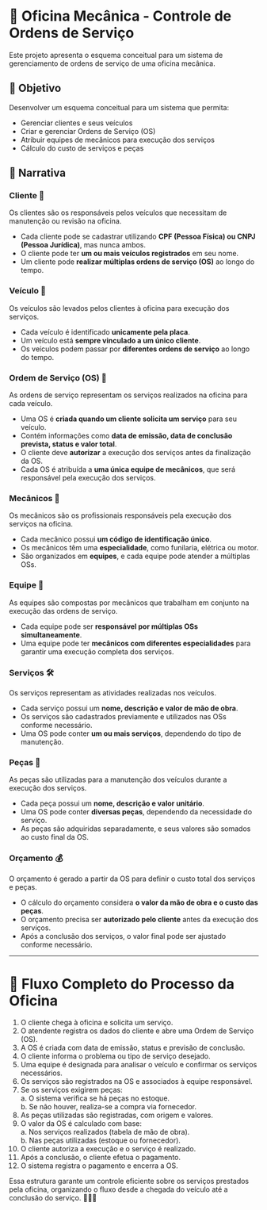 # 🚗 Oficina Mecânica - Controle de Ordens de Serviço

Este projeto apresenta o esquema conceitual para um sistema de gerenciamento de ordens de serviço de uma oficina mecânica. 

## 📌 Objetivo
Desenvolver um esquema conceitual para um sistema que permita:
- Gerenciar clientes e seus veículos
- Criar e gerenciar Ordens de Serviço (OS)
- Atribuir equipes de mecânicos para execução dos serviços
- Cálculo do custo de serviços e peças

## **📌 Narrativa**

### **Cliente 👤**  
Os clientes são os responsáveis pelos veículos que necessitam de manutenção ou revisão na oficina.  
- Cada cliente pode se cadastrar utilizando **CPF (Pessoa Física) ou CNPJ (Pessoa Jurídica)**, mas nunca ambos.  
- O cliente pode ter **um ou mais veículos registrados** em seu nome.  
- Um cliente pode **realizar múltiplas ordens de serviço (OS)** ao longo do tempo.  

### **Veículo 🚗**  
Os veículos são levados pelos clientes à oficina para execução dos serviços.  
- Cada veículo é identificado **unicamente pela placa**.  
- Um veículo está **sempre vinculado a um único cliente**.  
- Os veículos podem passar por **diferentes ordens de serviço** ao longo do tempo.  

### **Ordem de Serviço (OS) 📝**  
As ordens de serviço representam os serviços realizados na oficina para cada veículo.  
- Uma OS é **criada quando um cliente solicita um serviço** para seu veículo.  
- Contém informações como **data de emissão, data de conclusão prevista, status e valor total**.  
- O cliente deve **autorizar** a execução dos serviços antes da finalização da OS.  
- Cada OS é atribuída a **uma única equipe de mecânicos**, que será responsável pela execução dos serviços.  

### **Mecânicos 🔧**  
Os mecânicos são os profissionais responsáveis pela execução dos serviços na oficina.  
- Cada mecânico possui **um código de identificação único**.  
- Os mecânicos têm uma **especialidade**, como funilaria, elétrica ou motor.  
- São organizados em **equipes**, e cada equipe pode atender a múltiplas OSs.  

### **Equipe 👥**  
As equipes são compostas por mecânicos que trabalham em conjunto na execução das ordens de serviço.  
- Cada equipe pode ser **responsável por múltiplas OSs simultaneamente**.  
- Uma equipe pode ter **mecânicos com diferentes especialidades** para garantir uma execução completa dos serviços.  

### **Serviços 🛠️**  
Os serviços representam as atividades realizadas nos veículos.  
- Cada serviço possui um **nome, descrição e valor de mão de obra**.  
- Os serviços são cadastrados previamente e utilizados nas OSs conforme necessário.  
- Uma OS pode conter **um ou mais serviços**, dependendo do tipo de manutenção.  

### **Peças 🚀**  
As peças são utilizadas para a manutenção dos veículos durante a execução dos serviços.  
- Cada peça possui um **nome, descrição e valor unitário**.  
- Uma OS pode conter **diversas peças**, dependendo da necessidade do serviço.  
- As peças são adquiridas separadamente, e seus valores são somados ao custo final da OS.  

### **Orçamento 💰**  
O orçamento é gerado a partir da OS para definir o custo total dos serviços e peças.  
- O cálculo do orçamento considera **o valor da mão de obra e o custo das peças**.  
- O orçamento precisa ser **autorizado pelo cliente** antes da execução dos serviços.  
- Após a conclusão dos serviços, o valor final pode ser ajustado conforme necessário.  

---

# 🔄 Fluxo Completo do Processo da Oficina
1. O cliente chega à oficina e solicita um serviço.  
2. O atendente registra os dados do cliente e abre uma Ordem de Serviço (OS).  
3. A OS é criada com data de emissão, status e previsão de conclusão.  
4. O cliente informa o problema ou tipo de serviço desejado.  
5. Uma equipe é designada para analisar o veículo e confirmar os serviços necessários.  
6. Os serviços são registrados na OS e associados à equipe responsável.  
7. Se os serviços exigirem peças:  
   a. O sistema verifica se há peças no estoque.  
   b. Se não houver, realiza-se a compra via fornecedor.  
8. As peças utilizadas são registradas, com origem e valores.  
9. O valor da OS é calculado com base:  
   a. Nos serviços realizados (tabela de mão de obra).  
   b. Nas peças utilizadas (estoque ou fornecedor).  
10. O cliente autoriza a execução e o serviço é realizado.  
11. Após a conclusão, o cliente efetua o pagamento.  
12. O sistema registra o pagamento e encerra a OS.


Essa estrutura garante um controle eficiente sobre os serviços prestados pela oficina, organizando o fluxo desde a chegada do veículo até a conclusão do serviço. 🚗🔧✨  
